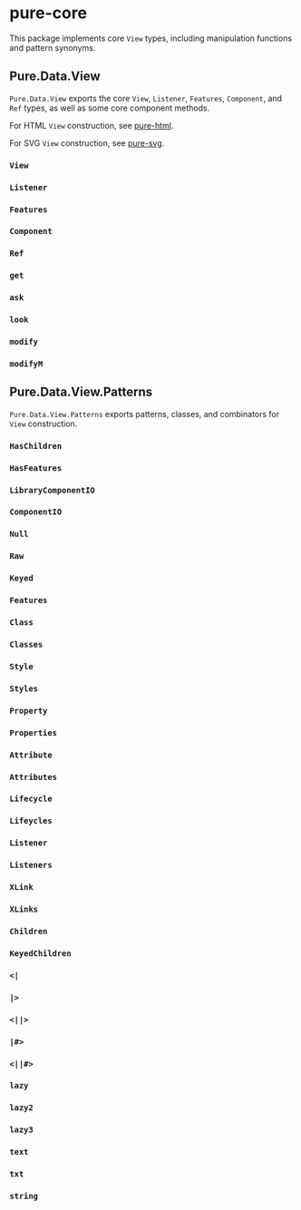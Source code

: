# pure-core

This package implements core `View` types, including manipulation functions and pattern synonyms.

## Pure.Data.View

`Pure.Data.View` exports the core `View`, `Listener`, `Features`, `Component`, and `Ref` types, as well as some core component methods.

For HTML `View` construction, see [pure-html](/doc/pure-html/0.7.0.0).

For SVG `View` construction, see [pure-svg](/doc/pure-svg/0.7.0.0).

### `View`

### `Listener`

### `Features`

### `Component`

### `Ref`

### `get`

### `ask`

### `look`

### `modify`

### `modifyM`

## Pure.Data.View.Patterns

`Pure.Data.View.Patterns` exports patterns, classes, and combinators for `View` construction.

### `HasChildren`

### `HasFeatures`

### `LibraryComponentIO`

### `ComponentIO`

### `Null`

### `Raw`

### `Keyed`

### `Features`

### `Class`

### `Classes`

### `Style`

### `Styles`

### `Property`

### `Properties`

### `Attribute`

### `Attributes`

### `Lifecycle`

### `Lifeycles`

### `Listener`

### `Listeners`

### `XLink`

### `XLinks`

### `Children`

### `KeyedChildren`

### `<|`

### `|>`

### `<||>`

### `|#>`

### `<||#>`

### `lazy`

### `lazy2`

### `lazy3`

### `text`

### `txt`

### `string`
